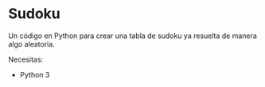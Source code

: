 # Sudoku
Un código en Python para crear una tabla de sudoku ya resuelta de manera algo aleatoria.

Necesitas:
- Python 3
